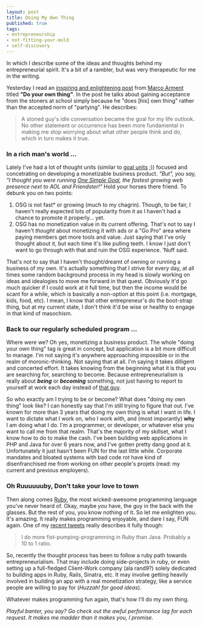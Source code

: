 ```yaml
---
layout: post
title: Doing My Own Thing
published: true
tags:
- entrepreneurship
- not-fitting-your-mold
- self-discovery
---
```

In which I describe some of the ideas and thoughts behind my entrepreneurial spirit. It's a bit of a rambler, but was very therapeutic for me in the writing.

Yesterday I read an [inspiring and enlightening post](http://articles.marco.org/261 "Marco Arment's \"Do your own thing\" Post") from [Marco Arment](http://marco.org "Marco Arment") titled **"Do your own thing"**. In the post he talks about gaining acceptance from the stoners at school simply because he "does [his] own thing" rather than the accepted norm of "partying". He describes:

> A stoned guy's idle conversation became the goal for my life outlook. No other statement or occurrence has been more fundamental in making me stop worrying about what other people think and do, which in turn makes it true.

### In a rich man's world ...

Lately I've had a lot of thought units (similar to [goal units](http://www.brianregan.com/ "Brian Regan") ;)) focused and concetrating on developing a monetizable business product. _"But", you say, "I thought you were running [One Simple Goal](http://www.onesimplegoal.com "One Simple Goal"), the fastest growing web presence next to AOL and Friendster!"_ Hold your horses there friend. To debunk you on two points:

1. OSG is not fast\* or growing (much to my chagrin). Though, to be fair, I haven't really expected lots of popularity from it as I haven't had a chance to promote it properly... yet.
2. OSG has no monetization value in its current offering. That's not to say I haven't _thought_ about monetizing it with ads or a "Go Pro" area where paying members get more tools and value. Just saying that I've only thought about it, but each time it's like pulling teeth. I know I just don't want to go through with that and ruin the OSG experience. ‘Nuff said.

That's not to say that I haven't thought/dreamt of owning or running a business of my own. It's actually something that I strive for every day, at all times some random background process in my head is slowly working on ideas and idealogies to move me forward in that quest. Obviously it'd go much quicker if I could work at it full time, but then the income would be scant for a while, which is basically a non-option at this point (i.e. mortgage, kids, food, etc). I mean, I know that other entrepreneur's do the boot-strap thing, but at my current state, I don't think it'd be wise or healthy to engage in that kind of masochism.

### Back to our regularly scheduled program ...

Where were we? Oh yes, monetizing a business product. The whole "doing your own thing" tag is great in concept, but application is a bit more difficult to manage. I'm not saying it's anywhere approaching impossible or in the realm of moronic-thinking. Not saying that at all. I'm saying it takes dilligent and concerted effort. It takes knowing from the beginning what it is that you are searching for, searching to become. Because entrepreneurialism is really about **_being_** or **_becoming_** something, not just having to report to yourself at work each day instead of [that guy](http://www.youtube.com/watch?v=k1Ejo-XKWmo "Your stupid boss").

So who exactly am I trying to be or become? What does "doing my own thing" look like? I can honestly say that I'm still trying to figure that out. I've known for more than 3 years that doing my own thing is what I want in life. I want to dictate what I work on, who I work with, and (most imporantly) **why** I am doing what I do. I'm a programmer, or developer, or whatever else you want to call me from that realm. That's the majority of my skillset, what I know how to do to make the cash. I've been building web applications in PHP and Java for over 6 years now, and I've gotten pretty dang good at it. Unfortunately it just hasn't been FUN for the last little while. Corporate mandates and bloated systems with bad code rot have kind of disenfranchised me from working on other people's projets (read: my current and previous employers).

### Oh Ruuuuuuby, Don't take your love to town

Then along comes [Ruby](http://www.ruby-lang.org/ "Ruby, the most wickedest programming language on earth"), the most wicked-awesome programming language you've never heard of. Okay, maybe _you_ have, the guy in the back with the glasses. But the rest of you, you know nothing of it. So let me enlighten you. It's amazing. It really makes programming enjoyable, and dare I say, FUN again. One of my [recent tweets](http://twitter.com/localshred/status/3127072169 "One of my recent tweets") really describes it fully though:

> I do more fist-pumping-programming in Ruby than Java. Probably a 10 to 1 ratio.

So, recently the thought process has been to follow a ruby path towards entrepreneurialism. That may include doing side-projects in ruby, or even setting up a full-fledged Client-Work company (ala rand9?) solely dedicated to building apps in Ruby, Rails, Sinatra, etc. It may involve getting heavily involved in building an app with a real monetization strategy, like a service people are willing to pay for (_Huzzah! for good ideas_).

Whatever makes programming fun again, that's how I'll do my own thing.

_Playful banter, you say? Go check out the awful performance lag for each request. It makes me madder than it makes you, I promise._

